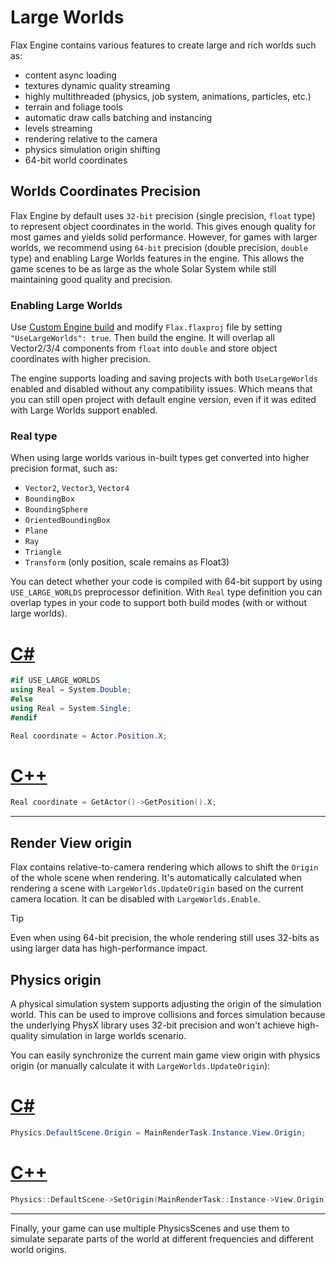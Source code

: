 # Large Worlds

Flax Engine contains various features to create large and rich worlds such as:
* content async loading
* textures dynamic quality streaming
* highly multithreaded (physics, job system, animations, particles, etc.)
* terrain and foliage tools
* automatic draw calls batching and instancing
* levels streaming
* rendering relative to the camera
* physics simulation origin shifting
* 64-bit world coordinates

## Worlds Coordinates Precision

Flax Engine by default uses `32-bit` precision (single precision, `float` type) to represent object coordinates in the world. This gives enough quality for most games and yields solid performance. However, for games with larger worlds, we recommend using `64-bit` precision (double precision, `double` type) and enabling Large Worlds features in the engine. This allows the game scenes to be as large as the whole Solar System while still maintaining good quality and precision.

### Enabling Large Worlds

Use [Custom Engine build](../advanced/custom-engine.md) and modify `Flax.flaxproj` file by setting `"UseLargeWorlds": true`. Then build the engine. It will overlap all Vector2/3/4 components from `float` into `double` and store object coordinates with higher precision.

The engine supports loading and saving projects with both `UseLargeWorlds` enabled and disabled without any compatibility issues. Which means that you can still open project with default engine version, even if it was edited with Large Worlds support enabled.

### Real type

When using large worlds various in-built types get converted into higher precision format, such as:
* `Vector2`, `Vector3`, `Vector4`
* `BoundingBox`
* `BoundingSphere`
* `OrientedBoundingBox`
* `Plane`
* `Ray`
* `Triangle`
* `Transform` (only position, scale remains as Float3)

You can detect whether your code is compiled with 64-bit support by using `USE_LARGE_WORLDS` preprocessor definition. With `Real` type definition you can overlap types in your code to support both build modes (with or without large worlds).

# [C#](#tab/code-csharp)
```cs
#if USE_LARGE_WORLDS
using Real = System.Double;
#else
using Real = System.Single;
#endif

Real coordinate = Actor.Position.X;
```
# [C++](#tab/code-cpp)
```cpp
Real coordinate = GetActor()->GetPosition().X;
```
***

## Render View origin

Flax contains relative-to-camera rendering which allows to shift the `Origin` of the whole scene when rendering. It's automatically calculated when rendering a scene with `LargeWorlds.UpdateOrigin` based on the current camera location. It can be disabled with `LargeWorlds.Enable`.

> [!TIP]
> Even when using 64-bit precision, the whole rendering still uses 32-bits as using larger data has high-performance impact.

## Physics origin

A physical simulation system supports adjusting the origin of the simulation world. This can be used to improve collisions and forces simulation because the underlying PhysX library uses 32-bit precision and won't achieve high-quality simulation in large worlds scenario.

You can easily synchronize the current main game view origin with physics origin (or manually calculate it with `LargeWorlds.UpdateOrigin`):

# [C#](#tab/code-csharp)
```cs
Physics.DefaultScene.Origin = MainRenderTask.Instance.View.Origin;
```
# [C++](#tab/code-cpp)
```cpp
Physics::DefaultScene->SetOrigin(MainRenderTask::Instance->View.Origin);
```
***

Finally, your game can use multiple PhysicsScenes and use them to simulate separate parts of the world at different frequencies and different world origins.
